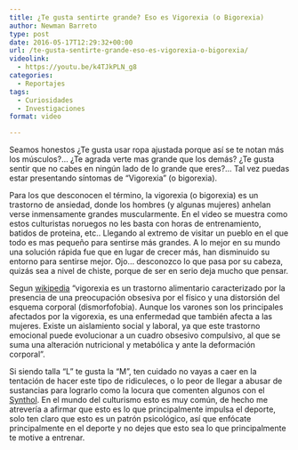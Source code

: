 ```yaml
---
title: ¿Te gusta sentirte grande? Eso es Vigorexia (o Bigorexia)
author: Newman Barreto
type: post
date: 2016-05-17T12:29:32+00:00
url: /te-gusta-sentirte-grande-eso-es-vigorexia-o-bigorexia/
videolink:
  - https://youtu.be/k4TJkPLN_g8
categories:
  - Reportajes
tags:
  - Curiosidades
  - Investigaciones
format: video

---
```

<span class="main-paragraph">Seamos honestos ¿Te gusta usar ropa ajustada porque así se te notan más los músculos?&#8230; ¿Te agrada verte mas grande que los demás? ¿Te gusta sentir que no cabes en ningún lado de lo grande que eres?&#8230; Tal vez puedas estar presentando síntomas de &#8220;Vigorexia&#8221; (o bigorexia).</span>

Para los que desconocen el término, la vigorexia (o bigorexia) es un trastorno de ansiedad, donde los hombres (y algunas mujeres) anhelan verse inmensamente grandes muscularmente. En el video se muestra como estos culturistas noruegos no les basta con horas de entrenamiento, batidos de proteina, etc.. Llegando al extremo de visitar un pueblo en el que todo es mas pequeño para sentirse más grandes. A lo mejor en su mundo una solución rápida fue que en lugar de crecer más, han disminuido su entorno para sentirse mejor. Ojo&#8230; desconozco lo que pasa por su cabeza, quizás sea a nivel de chiste, porque de ser en serio deja mucho que pensar.

Segun [wikipedia][1] &#8220;vigorexia es un trastorno alimentario caracterizado por la presencia de una preocupación obsesiva por el físico y una distorsión del esquema corporal (dismorfofobia). Aunque los varones son los principales afectados por la vigorexia, es una enfermedad que también afecta a las mujeres. Existe un aislamiento social y laboral, ya que este trastorno emocional puede evolucionar a un cuadro obsesivo compulsivo, al que se suma una alteración nutricional y metabólica y ante la deformación corporal&#8221;.

Si siendo talla &#8220;L&#8221; te gusta la &#8220;M&#8221;, ten cuidado no vayas a caer en la tentación de hacer este tipo de ridiculeces, o lo peor de llegar a abusar de sustancias para lograrlo como la locura que comenten algunos con el [Synthol][2]. En el mundo del culturismo esto es muy común, de hecho me atrevería a afirmar que esto es lo que principalmente impulsa el deporte, solo ten claro que esto es un patrón psicológico, así que enfócate principalmente en el deporte y no dejes que esto sea lo que principalmente te motive a entrenar.

 [1]: https://es.wikipedia.org/wiki/Dismorfia_muscular
 [2]: http://fisicones.com/las-locuras-del-synthol/